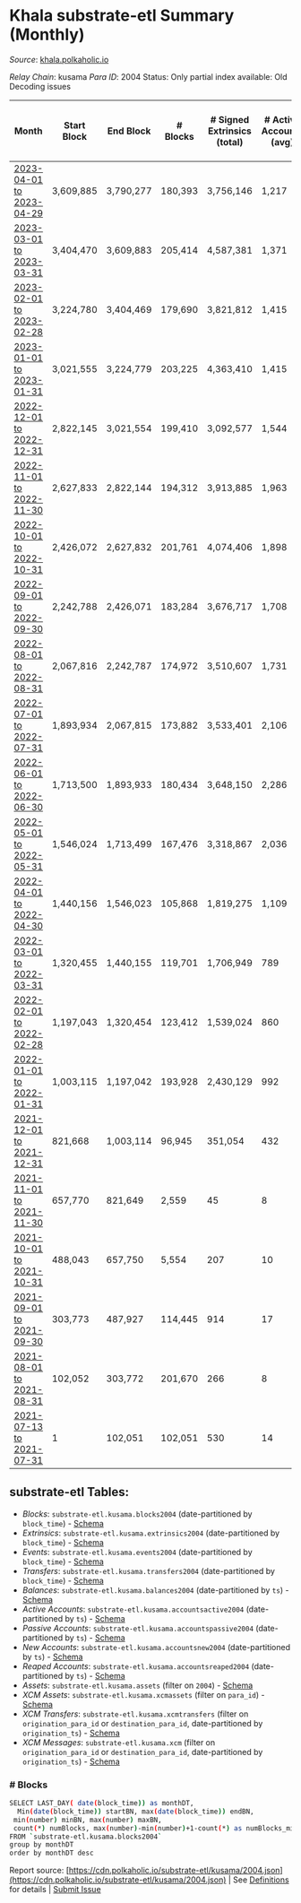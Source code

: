 # Khala substrate-etl Summary (Monthly)

_Source_: [khala.polkaholic.io](https://khala.polkaholic.io)

*Relay Chain*: kusama
*Para ID*: 2004
Status: Only partial index available: Old Decoding issues


| Month | Start Block | End Block | # Blocks | # Signed Extrinsics (total) | # Active Accounts (avg) | # Addresses with Balances (max) | Issues |
| ----- | ----------- | --------- | -------- | --------------------------- | ----------------------- | ------------------------------- | ------ |
| [2023-04-01 to 2023-04-29](/kusama/2004-khala/2023-04-30.md) | 3,609,885 | 3,790,277 | 180,393 | 3,756,146 | 1,217 | 24,985 | -   |   
| [2023-03-01 to 2023-03-31](/kusama/2004-khala/2023-03-31.md) | 3,404,470 | 3,609,883 | 205,414 | 4,587,381 | 1,371 | 24,657 | -  **BROKEN**  |   
| [2023-02-01 to 2023-02-28](/kusama/2004-khala/2023-02-28.md) | 3,224,780 | 3,404,469 | 179,690 | 3,821,812 | 1,415 | 23,764 | -   |   
| [2023-01-01 to 2023-01-31](/kusama/2004-khala/2023-01-31.md) | 3,021,555 | 3,224,779 | 203,225 | 4,363,410 | 1,415 | 23,240 | -   |   
| [2022-12-01 to 2022-12-31](/kusama/2004-khala/2022-12-31.md) | 2,822,145 | 3,021,554 | 199,410 | 3,092,577 | 1,544 | 22,893 | -   |   
| [2022-11-01 to 2022-11-30](/kusama/2004-khala/2022-11-30.md) | 2,627,833 | 2,822,144 | 194,312 | 3,913,885 | 1,963 | 19,611 | -   |   
| [2022-10-01 to 2022-10-31](/kusama/2004-khala/2022-10-31.md) | 2,426,072 | 2,627,832 | 201,761 | 4,074,406 | 1,898 | 18,546 | -   |   
| [2022-09-01 to 2022-09-30](/kusama/2004-khala/2022-09-30.md) | 2,242,788 | 2,426,071 | 183,284 | 3,676,717 | 1,708 | 17,683 | -   |   
| [2022-08-01 to 2022-08-31](/kusama/2004-khala/2022-08-31.md) | 2,067,816 | 2,242,787 | 174,972 | 3,510,607 | 1,731 | 17,257 | -   |   
| [2022-07-01 to 2022-07-31](/kusama/2004-khala/2022-07-31.md) | 1,893,934 | 2,067,815 | 173,882 | 3,533,401 | 2,106 | 17,299 | -   |   
| [2022-06-01 to 2022-06-30](/kusama/2004-khala/2022-06-30.md) | 1,713,500 | 1,893,933 | 180,434 | 3,648,150 | 2,286 | 16,813 | -   |   
| [2022-05-01 to 2022-05-31](/kusama/2004-khala/2022-05-31.md) | 1,546,024 | 1,713,499 | 167,476 | 3,318,867 | 2,036 | 15,917 | -   |   
| [2022-04-01 to 2022-04-30](/kusama/2004-khala/2022-04-30.md) | 1,440,156 | 1,546,023 | 105,868 | 1,819,275 | 1,109 | 14,797 | -   |   
| [2022-03-01 to 2022-03-31](/kusama/2004-khala/2022-03-31.md) | 1,320,455 | 1,440,155 | 119,701 | 1,706,949 | 789 | 13,765 | -   |   
| [2022-02-01 to 2022-02-28](/kusama/2004-khala/2022-02-28.md) | 1,197,043 | 1,320,454 | 123,412 | 1,539,024 | 860 | 13,715 | -   |   
| [2022-01-01 to 2022-01-31](/kusama/2004-khala/2022-01-31.md) | 1,003,115 | 1,197,042 | 193,928 | 2,430,129 | 992 | 13,766 | -   |   
| [2021-12-01 to 2021-12-31](/kusama/2004-khala/2021-12-31.md) | 821,668 | 1,003,114 | 96,945 | 351,054 | 432 | 13,764 | - 84,502 (46.57%) |   
| [2021-11-01 to 2021-11-30](/kusama/2004-khala/2021-11-30.md) | 657,770 | 821,649 | 2,559 | 45 | 8 | 13,550 | -  **BROKEN** (98.44%) |   
| [2021-10-01 to 2021-10-31](/kusama/2004-khala/2021-10-31.md) | 488,043 | 657,750 | 5,554 | 207 | 10 | 13,428 | -  **BROKEN** (96.73%) |   
| [2021-09-01 to 2021-09-30](/kusama/2004-khala/2021-09-30.md) | 303,773 | 487,927 | 114,445 | 914 | 17 | 11,717 | -  **BROKEN** (37.85%) |   
| [2021-08-01 to 2021-08-31](/kusama/2004-khala/2021-08-31.md) | 102,052 | 303,772 | 201,670 | 266 | 8 | 3,198 | - 51 (0.03%) |   
| [2021-07-13 to 2021-07-31](/kusama/2004-khala/2021-07-31.md) | 1 | 102,051 | 102,051 | 530 | 14 | 3,172 | -   |   

## substrate-etl Tables:

* _Blocks_: `substrate-etl.kusama.blocks2004` (date-partitioned by `block_time`) - [Schema](/schema/balances.json)
* _Extrinsics_: `substrate-etl.kusama.extrinsics2004` (date-partitioned by `block_time`) - [Schema](/schema/extrinsics.json)
* _Events_: `substrate-etl.kusama.events2004` (date-partitioned by `block_time`) - [Schema](/schema/events.json)
* _Transfers_: `substrate-etl.kusama.transfers2004` (date-partitioned by `block_time`) - [Schema](/schema/transfers.json)
* _Balances_: `substrate-etl.kusama.balances2004` (date-partitioned by `ts`) - [Schema](/schema/balances.json)
* _Active Accounts_: `substrate-etl.kusama.accountsactive2004` (date-partitioned by `ts`) - [Schema](/schema/accountsactive.json)
* _Passive Accounts_: `substrate-etl.kusama.accountspassive2004` (date-partitioned by `ts`) - [Schema](/schema/accountspassive.json)
* _New Accounts_: `substrate-etl.kusama.accountsnew2004` (date-partitioned by `ts`) - [Schema](/schema/accountsnew.json)
* _Reaped Accounts_: `substrate-etl.kusama.accountsreaped2004` (date-partitioned by `ts`) - [Schema](/schema/accountsreaped.json)
* _Assets_: `substrate-etl.kusama.assets` (filter on `2004`) - [Schema](/schema/assets.json)
* _XCM Assets_: `substrate-etl.kusama.xcmassets` (filter on `para_id`) - [Schema](/schema/xcmassets.json)
* _XCM Transfers_: `substrate-etl.kusama.xcmtransfers` (filter on `origination_para_id` or `destination_para_id`, date-partitioned by `origination_ts`) - [Schema](/schema/xcmtransfers.json)
* _XCM Messages_: `substrate-etl.kusama.xcm` (filter on `origination_para_id` or `destination_para_id`, date-partitioned by `origination_ts`) - [Schema](/schema/xcm.json)

### # Blocks
```bash
SELECT LAST_DAY( date(block_time)) as monthDT,
  Min(date(block_time)) startBN, max(date(block_time)) endBN, 
 min(number) minBN, max(number) maxBN, 
 count(*) numBlocks, max(number)-min(number)+1-count(*) as numBlocks_missing 
FROM `substrate-etl.kusama.blocks2004` 
group by monthDT 
order by monthDT desc
```


Report source: [https://cdn.polkaholic.io/substrate-etl/kusama/2004.json](https://cdn.polkaholic.io/substrate-etl/kusama/2004.json) | See [Definitions](/DEFINITIONS.md) for details | [Submit Issue](https://github.com/colorfulnotion/substrate-etl/issues)
